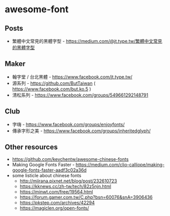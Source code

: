 # awesome-font

## Posts

 * 繁體中文常見的黑體字型 - https://medium.com/@jt.type.tw/繁體中文常見的黑體字型


## Maker
 
 * 翰字堂 / 台北黑體 - https://www.facebook.com/jt.type.tw/
 * 源系列 - https://github.com/ButTaiwan ( https://www.facebook.com/but.ko.5 )
 * 清松系列 - https://www.facebook.com/groups/549661292148791


## Club

 * 字嗨 - https://www.facebook.com/groups/enjoyfonts/
 * 傳承字形之美 - https://www.facebook.com/groups/inheritedglyph/

## Other resources

 * https://github.com/kevchentw/awesome-chinese-fonts
 * Making Google Fonts Faster - https://medium.com/clio-calliope/making-google-fonts-faster-aadf3c02a36d
 * some listicle about chinese fonts
   - http://miirana.pixnet.net/blog/post/232610723
   - https://kknews.cc/zh-tw/tech/82z5njn.html
   - https://minwt.com/free/19564.html
   - https://forum.gamer.com.tw/C.php?bsn=60076&snA=3906436
   - https://pkstep.com/archives/42294
   - https://magiclen.org/open-fonts/
